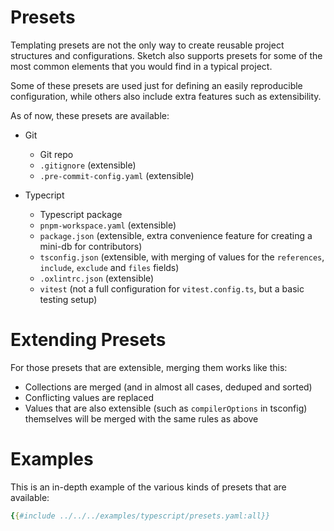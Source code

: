 # Presets

Templating presets are not the only way to create reusable project structures and configurations. Sketch also supports presets for some of the most common elements that you would find in a typical project.

Some of these presets are used just for defining an easily reproducible configuration, while others also include extra features such as extensibility.

As of now, these presets are available:

- Git
    - Git repo
    - `.gitignore` (extensible)
    - `.pre-commit-config.yaml` (extensible)

- Typecript
    - Typescript package
    - `pnpm-workspace.yaml` (extensible)
    - `package.json` (extensible, extra convenience feature for creating a mini-db for contributors)
    - `tsconfig.json` (extensible, with merging of values for the `references`, `include`, `exclude` and `files` fields)
    - `.oxlintrc.json` (extensible)
    - `vitest` (not a full configuration for `vitest.config.ts`, but a basic testing setup)

# Extending Presets

For those presets that are extensible, merging them works like this:

- Collections are merged (and in almost all cases, deduped and sorted)
- Conflicting values are replaced
- Values that are also extensible (such as `compilerOptions` in tsconfig) themselves will be merged with the same rules as above

# Examples

This is an in-depth example of the various kinds of presets that are available:

```yaml
{{#include ../../../examples/typescript/presets.yaml:all}}
```

